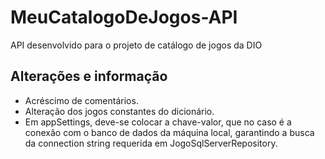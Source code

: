 # MeuCatalogoDeJogos-API
API desenvolvido para o projeto de catálogo de jogos da DIO

## Alterações e informação

- Acréscimo de comentários. 
- Alteração dos jogos constantes do dicionário.
- Em appSettings, deve-se colocar a chave-valor, que no caso é a conexão com o banco de dados da máquina local, garantindo a busca da connection string requerida em JogoSqlServerRepository.
